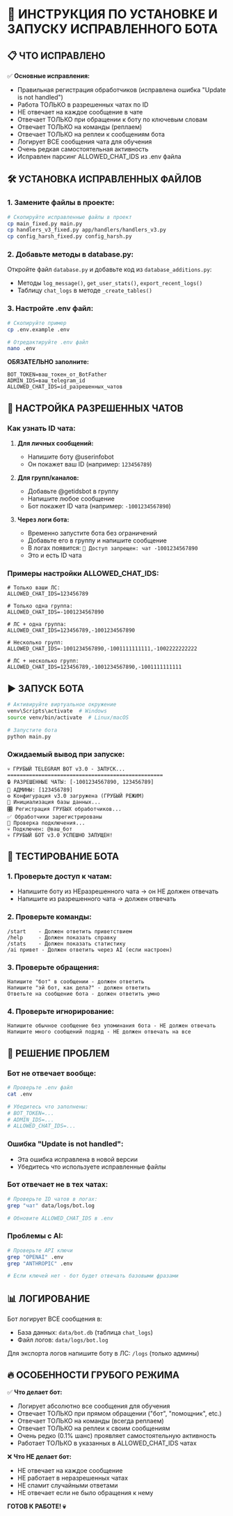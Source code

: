 # 🚀 ИНСТРУКЦИЯ ПО УСТАНОВКЕ И ЗАПУСКУ ИСПРАВЛЕННОГО БОТА

## 📋 ЧТО ИСПРАВЛЕНО

✅ **Основные исправления:**
- Правильная регистрация обработчиков (исправлена ошибка "Update is not handled")
- Работа ТОЛЬКО в разрешенных чатах по ID
- НЕ отвечает на каждое сообщение в чате
- Отвечает ТОЛЬКО при обращении к боту по ключевым словам
- Отвечает ТОЛЬКО на команды (реплаем)
- Отвечает ТОЛЬКО на реплеи к сообщениям бота
- Логирует ВСЕ сообщения чата для обучения
- Очень редкая самостоятельная активность
- Исправлен парсинг ALLOWED_CHAT_IDS из .env файла

## 🛠️ УСТАНОВКА ИСПРАВЛЕННЫХ ФАЙЛОВ

### 1. Замените файлы в проекте:

```bash
# Скопируйте исправленные файлы в проект
cp main_fixed.py main.py
cp handlers_v3_fixed.py app/handlers/handlers_v3.py  
cp config_harsh_fixed.py config_harsh.py
```

### 2. Добавьте методы в database.py:

Откройте файл `database.py` и добавьте код из `database_additions.py`:
- Методы `log_message()`, `get_user_stats()`, `export_recent_logs()`
- Таблицу `chat_logs` в методе `_create_tables()`

### 3. Настройте .env файл:

```bash
# Скопируйте пример
cp .env.example .env

# Отредактируйте .env файл
nano .env
```

**ОБЯЗАТЕЛЬНО заполните:**
```env
BOT_TOKEN=ваш_токен_от_BotFather
ADMIN_IDS=ваш_telegram_id
ALLOWED_CHAT_IDS=id_разрешенных_чатов
```

## 🔧 НАСТРОЙКА РАЗРЕШЕННЫХ ЧАТОВ

### Как узнать ID чата:

1. **Для личных сообщений:**
   - Напишите боту @userinfobot
   - Он покажет ваш ID (например: `123456789`)

2. **Для групп/каналов:**
   - Добавьте @getidsbot в группу
   - Напишите любое сообщение
   - Бот покажет ID чата (например: `-1001234567890`)

3. **Через логи бота:**
   - Временно запустите бота без ограничений
   - Добавьте его в группу и напишите сообщение
   - В логах появится: `🚫 Доступ запрещен: чат -1001234567890`
   - Это и есть ID чата

### Примеры настройки ALLOWED_CHAT_IDS:

```env
# Только ваши ЛС:
ALLOWED_CHAT_IDS=123456789

# Только одна группа:
ALLOWED_CHAT_IDS=-1001234567890

# ЛС + одна группа:
ALLOWED_CHAT_IDS=123456789,-1001234567890

# Несколько групп:
ALLOWED_CHAT_IDS=-1001234567890,-1001111111111,-1002222222222

# ЛС + несколько групп:
ALLOWED_CHAT_IDS=123456789,-1001234567890,-1001111111111
```

## ▶️ ЗАПУСК БОТА

```bash
# Активируйте виртуальное окружение
venv\Scripts\activate  # Windows
source venv/bin/activate  # Linux/macOS

# Запустите бота
python main.py
```

### Ожидаемый вывод при запуске:

```
💀 ГРУБЫЙ TELEGRAM BOT v3.0 - ЗАПУСК...
==================================================
🔒 РАЗРЕШЕННЫЕ ЧАТЫ: [-1001234567890, 123456789]
👑 АДМИНЫ: [123456789]
⚙️ Конфигурация v3.0 загружена (ГРУБЫЙ РЕЖИМ)
💾 Инициализация базы данных...
🎛️ Регистрация ГРУБЫХ обработчиков...
✅ Обработчики зарегистрированы
📡 Проверка подключения...
💀 Подключен: @ваш_бот
💀 ГРУБЫЙ БОТ v3.0 УСПЕШНО ЗАПУЩЕН!
```

## 🧪 ТЕСТИРОВАНИЕ БОТА

### 1. Проверьте доступ к чатам:
- Напишите боту из НЕразрешенного чата → он НЕ должен отвечать
- Напишите из разрешенного чата → должен отвечать

### 2. Проверьте команды:
```
/start    - Должен ответить приветствием
/help     - Должен показать справку  
/stats    - Должен показать статистику
/ai привет - Должен ответить через AI (если настроен)
```

### 3. Проверьте обращения:
```
Напишите "бот" в сообщении - должен ответить
Напишите "эй бот, как дела?" - должен ответить
Ответьте на сообщение бота - должен ответить умно
```

### 4. Проверьте игнорирование:
```
Напишите обычное сообщение без упоминания бота - НЕ должен отвечать
Напишите много сообщений подряд - НЕ должен отвечать на все
```

## 🐛 РЕШЕНИЕ ПРОБЛЕМ

### Бот не отвечает вообще:
```bash
# Проверьте .env файл
cat .env

# Убедитесь что заполнены:
# BOT_TOKEN=...
# ADMIN_IDS=...  
# ALLOWED_CHAT_IDS=...
```

### Ошибка "Update is not handled":
- Эта ошибка исправлена в новой версии
- Убедитесь что используете исправленные файлы

### Бот отвечает не в тех чатах:
```bash
# Проверьте ID чатов в логах:
grep "чат" data/logs/bot.log

# Обновите ALLOWED_CHAT_IDS в .env
```

### Проблемы с AI:
```bash
# Проверьте API ключи
grep "OPENAI" .env
grep "ANTHROPIC" .env

# Если ключей нет - бот будет отвечать базовыми фразами
```

## 📊 ЛОГИРОВАНИЕ

Бот логирует ВСЕ сообщения в:
- База данных: `data/bot.db` (таблица `chat_logs`)
- Файл логов: `data/logs/bot.log`

Для экспорта логов напишите боту в ЛС: `/logs` (только админы)

## 🔥 ОСОБЕННОСТИ ГРУБОГО РЕЖИМА

✅ **Что делает бот:**
- Логирует абсолютно все сообщения для обучения
- Отвечает ТОЛЬКО при прямом обращении ("бот", "помощник", etc.)
- Отвечает ТОЛЬКО на команды (всегда реплаем)
- Отвечает ТОЛЬКО на реплеи к своим сообщениям
- Очень редко (0.1% шанс) проявляет самостоятельную активность
- Работает ТОЛЬКО в указанных в ALLOWED_CHAT_IDS чатах

❌ **Что НЕ делает бот:**
- НЕ отвечает на каждое сообщение
- НЕ работает в неразрешенных чатах
- НЕ спамит случайными ответами
- НЕ отвечает если не было обращения к нему

**ГОТОВ К РАБОТЕ! 💀**